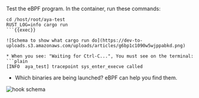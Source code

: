 Test the eBPF program. In the container, run these commands:

```plain
cd /host/root/aya-test
RUST_LOG=info cargo run
```{{exec}}

![Schema to show what cargo run do](https://dev-to-uploads.s3.amazonaws.com/uploads/articles/g6bp1c1090w5wjppabkd.png)

* When you see: "Waiting for Ctrl-C...", You must see on the terminal:
```plain
[INFO  aya_test] tracepoint sys_enter_execve called
```
* Which binaries are being launched? eBPF can help you find them.

![hook schema](https://dev-to-uploads.s3.amazonaws.com/uploads/articles/pvxfo2t6mtvzdymrte1i.png)
